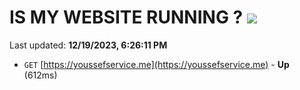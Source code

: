 # IS MY WEBSITE RUNNING ? [![](https://img.shields.io/static/v1?label=Sponsor&message=%E2%9D%A4&logo=GitHub&color=%23fe8e86)](https://github.com/sponsors/<username>)

Last updated: **12/19/2023, 6:26:11 PM**

- `GET` [https://youssefservice.me](https://youssefservice.me) - **Up** (612ms)
